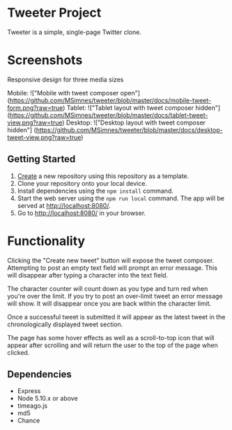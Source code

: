 # Tweeter Project

Tweeter is a simple, single-page Twitter clone.

# Screenshots

Responsive design for three media sizes

Mobile:
!["Mobile with tweet composer open"] (https://github.com/MSimnes/tweeter/blob/master/docs/mobile-tweet-form.png?raw=true)
Tablet:
!["Tablet layout with tweet composer hidden"] (https://github.com/MSimnes/tweeter/blob/master/docs/tablet-tweet-view.png?raw=true)
Desktop:
!["Desktop layout with tweet composer hidden"] (https://github.com/MSimnes/tweeter/blob/master/docs/desktop-tweet-view.png?raw=true)

## Getting Started

1. [Create](https://docs.github.com/en/repositories/creating-and-managing-repositories/creating-a-repository-from-a-template) a new repository using this repository as a template.
2. Clone your repository onto your local device.
3. Install dependencies using the `npm install` command.
3. Start the web server using the `npm run local` command. The app will be served at <http://localhost:8080/>.
4. Go to <http://localhost:8080/> in your browser.

# Functionality

Clicking the "Create new tweet" button will expose the tweet composer. Attempting to post an empty text field will prompt an error message. This will disappear after typing a character into the text field. 

The character counter will count down as you type and turn red when you're over the limit. If you try to post an over-limit tweet an error message will show. It will disappear once you are back within the character limit.

Once a successful tweet is submitted it will appear as the latest tweet in the chronologically displayed tweet section.

The page has some hover effects as well as a scroll-to-top icon that will appear after scrolling and will return the user to the top of the page when clicked.

## Dependencies

- Express
- Node 5.10.x or above
- timeago.js
- md5
- Chance 

